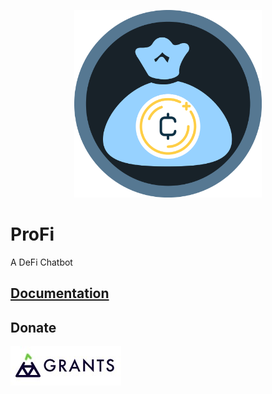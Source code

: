 <p align="center">
  <img src="./img/profi_logo.png" alt="ProFi logo" width="300" height="300">
</p>

# ProFi
A DeFi Chatbot

## [Documentation](https://github.com/abhi3700/ProFi/wiki)

## Donate
[![](./img/gitcoin_grants.jpg)](https://gitcoin.co/grants/3336/profi)

